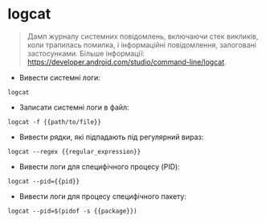 # logcat

> Дамп журналу системних повідомлень, включаючи стек викликів, коли трапилась помилка, і інформаційні повідомлення, залоговані застосунками.
> Більше інформації: <https://developer.android.com/studio/command-line/logcat>.

- Вивести системні логи:

`logcat`

- Записати системні логи в файл:

`logcat -f {{path/to/file}}`

- Вивести рядки, які підпадають під регулярний вираз:

`logcat --regex {{regular_expression}}`

- Вивести логи для специфічного процесу (PID):

`logcat --pid={{pid}}`

- Вивести логи для процесу специфічного пакету:

`logcat --pid=$(pidof -s {{package}})`
